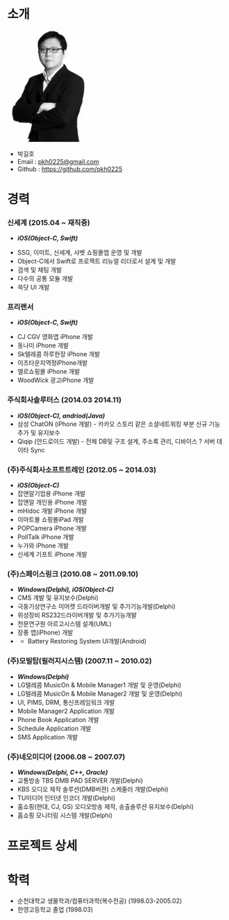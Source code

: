 # 소개

<img alt="깃헙 프로필 사진" src="https://github.com/pkh0225/resume/blob/master/%EB%82%B4%EC%82%AC%EC%A7%84.jpg" width="200">

* 박길호
* Email : pkh0225@gmail.com
* Github : https://github.com/pkh0225


# 경력
### 신세계 (2015.04 ~ 재직중)
* ***iOS(Object-C, Swift)***
- SSG, 이미트, 신세계, 샤벳 쇼핑몰앱 운영 및 개발 
- Object-C에서 Swift로 프로젝트 리뉴얼 리더로서 설계 및 개발 
- 검색 및 채팅 개발 
- 다수의 공통 모듈 개발 
- 쓱닷 UI 개발

### 프리랜서
* ***iOS(Object-C, Swift)***
- CJ CGV 영화앱 iPhone 개발 
- 동나미 iPhone 개발
- Sk텔레콤 하루한장 iPhone 개발
- 이츠타운지역정iPhone개발
- 엘르쇼핑몰 iPhone 개발
- WoodWick 광고iPhone 개발 

### 주식회사솔루터스 (2014.03  2014.11)    
- ***iOS(Object-C), andriod(Java)***
- 삼성 ChatON (iPhone 개발) - 카카오 스토리 같은 소셜네트워킹 부분 신규 기능 추가 및 유지보수
- Qiqip (안드로이드 개발) - 전체 DB및 구조 설계, 주소록 관리, 디바이스 ? 서버 데이타 Sync

### (주)주식회사소프트트레인 (2012.05 ~ 2014.03)  
- ***iOS(Object-C)***
- 잡앤알기업용 iPhone 개발
- 잡앤알 개인용 iPhone 개발
- mHidoc 개발 iPhone 개발
- 이마트몰 쇼핑몰iPad 개발
- POPCamera iPhone 개발
- PollTalk iPhone 개발
- 누가와 iPhone 개발
- 신세계 기프트 iPhone 개발 

### (주)스페이스링크 (2010.08 ~ 2011.09.10) 
- ***Windows(Delphi), iOS(Object-C)***
- CMS 개발 및 유지보수(Delphi)
- 극동기상연구소 미어캣 드라이버개발 및 추가기능개발(Delphi)
- 위성장비 RS232드라이버개발 및 추가기능개발
- 천문연구원 아르고시스템 설계(UML)
- 장풍 앱(iPhone) 개발
- * Battery Restoring System UI개발(Android)

### (주)모빌탑(필러지시스템) (2007.11 ~ 2010.02)  
- ***Windows(Delphi)***
- LG텔레콤 MusicOn & Mobile Manager1 개발 및 운영(Delphi)
- LG텔레콤 MusicOn & Mobile Manager2 개발 및 운영(Delphi)
- UI, PIMS, DRM, 통신프레임워크 개발
- Mobile Manager2 Application 개발
- Phone Book Application 개발
- Schedule Application 개발
- SMS Application 개발


### (주)네오미디어 (2006.08 ~ 2007.07)  
- ***Windows(Delphi, C++, Oracle)***
- 교통방송 TBS DMB PAD SERVER 개발(Delphi)
- KBS 오디오 제작 솔루션(DMB버젼) 스케줄러 개발(Delphi)
- TU미디어 인터넷 인코더 개발(Delphi)
- 홈쇼핑(현대, CJ, GS) 오디오방송 제작, 송출솔루션 유지보수(Delphi)
- 홈쇼핑 모니터링 시스템 개발(Delphi)



# 프로젝트 상세
    
    
    
    


# 학력
* 순천대학교 생물학과/컴퓨터과학(복수전공) (1998.03-2005.02)
* 한영고등학교 졸업 (1998.03)
